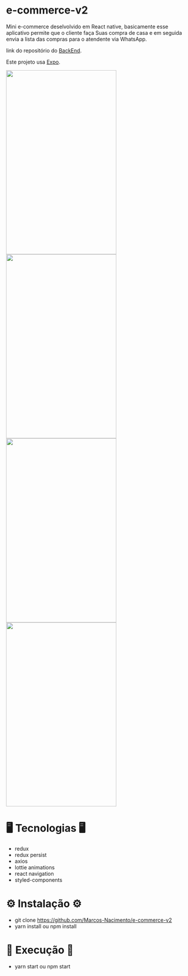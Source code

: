 # e-commerce-v2

Mini e-commerce deselvolvido em React native, basicamente esse aplicativo permite que o cliente faça
Suas compra de casa e em seguida envia a lista das compras para o atendente via WhatsApp.

link do repositório do [BackEnd](https://github.com/Marcos-Nacimento/back-end-super-mercado).

Este projeto usa [Expo](https://expo.io/).

<img src="https://user-images.githubusercontent.com/62677231/118855836-a2ca8880-b8ac-11eb-9929-1039e76c62ab.jpg" width="300" height="500"> <img src="https://user-images.githubusercontent.com/62677231/118855868-ab22c380-b8ac-11eb-8a59-9bfed9ba6d33.jpg" width="300" height="500">
<img src="https://user-images.githubusercontent.com/62677231/118855899-b1b13b00-b8ac-11eb-9e84-d447a4a76014.jpg" width="300" height="500">
<img src="https://user-images.githubusercontent.com/62677231/118855923-b7a71c00-b8ac-11eb-928b-edf65c460007.jpg" width="300" height="500">

# 🖥 Tecnologias 🖥

- redux
- redux persist
- axios
- lottie animations
- react navigation
- styled-components

# ⚙ Instalação ⚙

 - git clone https://github.com/Marcos-Nacimento/e-commerce-v2
 - yarn install ou npm install

# 🚀 Execução 🚀

 - yarn start ou npm start
